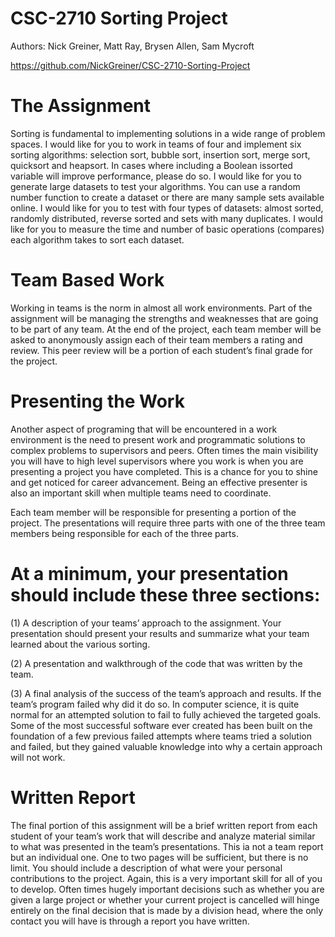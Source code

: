 # CSC-2710 Sorting Project

Authors:  Nick Greiner, Matt Ray, Brysen Allen, Sam Mycroft

https://github.com/NickGreiner/CSC-2710-Sorting-Project

# The Assignment

Sorting is fundamental to implementing solutions in a wide range of problem spaces. I would like for you to work in teams of four and implement six sorting algorithms: selection sort, bubble sort, insertion sort, merge sort, quicksort and heapsort. In cases where including a Boolean issorted variable will improve performance, please do so. I would like for you to generate large datasets to test your algorithms. You can use a random number function to create a dataset or there are many sample sets available online. I would like for you to test with four types of datasets: almost sorted, randomly distributed, reverse sorted and sets with many duplicates. I would like for you to measure the time and number of basic operations (compares) each algorithm takes to sort each dataset.

# Team Based Work

Working in teams is the norm in almost all work environments. Part of the assignment will be managing the strengths and weaknesses that are going to be part of any team. At the end of the project, each team member will be asked to anonymously assign each of their team members a rating and review. This peer review will be a portion of each student’s final grade for the project.

# Presenting the Work

Another aspect of programing that will be encountered in a work environment is the need to present work and programmatic solutions to complex problems to supervisors and peers. Often times the main visibility you will have to high level supervisors where you work is when you are presenting a project you have completed. This is a chance for you to shine and get noticed for career advancement. Being an effective presenter is also an important skill when multiple teams need to coordinate.

Each team member will be responsible for presenting a portion of the project. The presentations will require three parts with one of the three team members being responsible for each of the three parts.

# At a minimum, your presentation should include these three sections:

 (1) A description of your teams’ approach to the assignment. Your presentation should present your results and summarize what your team learned about the various sorting.

 (2) A presentation and walkthrough of the code that was written by the team.

 (3) A final analysis of the success of the team’s approach and results. If the team’s program failed why did it do so. In computer science, it is quite normal for an attempted solution to fail to fully achieved the targeted goals. Some of the most successful software ever created has been built on the foundation of a few previous failed attempts where teams tried a solution and failed, but they gained valuable knowledge into why a certain approach will not work.

# Written Report

The final portion of this assignment will be a brief written report from each student of your team’s work that will describe and analyze material similar to what was presented in the team’s presentations. This ia not a team report but an individual one. One to two pages will be sufficient, but there is no limit. You should include a description of what were your personal contributions to the project. Again, this is a very important skill for all of you to develop. Often times hugely important decisions such as whether you are given a large project or whether your current project is cancelled will hinge entirely on the final decision that is made by a division head, where the only contact you will have is through a report you have written.
